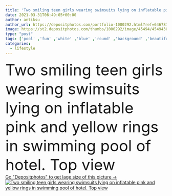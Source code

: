 ```yaml
---
title: 'Two smiling teen girls wearing swimsuits lying on inflatable pink and yellow rings in swimming pool of hotel. Top view'
date: 2021-03-31T06:49:05+00:00
author: antiksu
author_url: https://depositphotos.com/portfolio-1000292.html?ref=64678756
image: https://st2.depositphotos.com/thumbs/1000292/image/45494/454943086/api_thumb_450.jpg?forcejpeg=true
type: "post"
tags: ['pool' ,'fun' ,'white' ,'blue' ,'round' ,'background' ,'beautiful' ,'happy' ,'holiday' ,'person' ,'female' ,'young' ,'summer' ,'beauty' ,'relaxation' ,'sunlight' ,'joy' ,'water' ,'caucasian' ,'girls' ,'sunny' ,'child' ,'teenager' ,'kids' ,'pink' ,'pretty' ,'relax' ,'two' ,'woman' ,'lifestyle' ,'tube' ,'body' ,'ring' ,'pleasure' ,'vacation' ,'top' ,'resort' ,'attractive' ,'teen' ,'teenage' ,'swim' ,'carefree' ,'above' ,'slim' ,'hotel' ,'floating' ,'inflatable' ,'donut' ,'preteen' ,'swimsuit' ]
categories: 
  - lifestyle
---
```

<div aling="center">
            <font size="60"> Two smiling teen girls wearing swimsuits lying on inflatable pink and yellow rings in swimming pool of hotel. Top view</font>   
</div>
<div>
    <a href='https://st2.depositphotos.com/thumbs/1000292/image/45494/454943086/api_thumb_450.jpg?forcejpeg=true?ref=64678756' target=_blank > Go "Depositphotos" to get lage size of this picture ->
        <img href='https://st2.depositphotos.com/thumbs/1000292/image/45494/454943086/api_thumb_450.jpg?forcejpeg=true?ref=64678756' src='https://st2.depositphotos.com/1000292/45494/i/950/depositphotos_454943086-stock-photo-two-smiling-teen-girls-wearing.jpg?forcejpeg=true' alt='Two smiling teen girls wearing swimsuits lying on inflatable pink and yellow rings in swimming pool of hotel. Top view' >
    </a>
</div>
